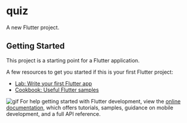 # quiz

A new Flutter project.

## Getting Started

This project is a starting point for a Flutter application.

A few resources to get you started if this is your first Flutter project:

- [Lab: Write your first Flutter app](https://docs.flutter.dev/get-started/codelab)
- [Cookbook: Useful Flutter samples](https://docs.flutter.dev/cookbook)

![gif](https://github.com/user-attachments/assets/311083e0-c5f5-4e24-b7bf-b488df35b2c7)
For help getting started with Flutter development, view the
[online documentation](https://docs.flutter.dev/), which offers tutorials,
samples, guidance on mobile development, and a full API reference.
